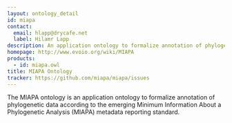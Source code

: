 ```yaml
---
layout: ontology_detail
id: miapa
contact:
  email: hlapp@drycafe.net
  label: Hilamr Lapp
description: An application ontology to formalize annotation of phylogenetic data.
homepage: http://www.evoio.org/wiki/MIAPA
products:
  - id: miapa.owl
title: MIAPA Ontology
tracker: https://github.com/miapa/miapa/issues
---
```


The MIAPA ontology is an application ontology to formalize annotation of phylogenetic data according to the emerging Minimum Information About a Phylogenetic Analysis (MIAPA) metadata reporting standard.
